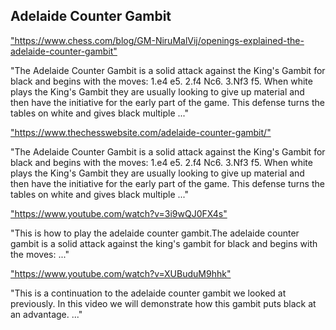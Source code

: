 <h2>Adelaide Counter Gambit</h2>
<p><a href="https://www.chess.com/blog/GM-NiruMalVij/openings-explained-the-adelaide-counter-gambit">"https://www.chess.com/blog/GM-NiruMalVij/openings-explained-the-adelaide-counter-gambit"</a></p>

<p>"The Adelaide Counter Gambit is a solid attack against the King's Gambit for black and begins with the moves: 1.e4 e5. 2.f4 Nc6. 3.Nf3 f5. When white plays the King's Gambit they are usually looking to give up material and then have the initiative for the early part of the game. This defense turns the tables on white and gives black multiple ..." </p>

<p><a href="https://www.thechesswebsite.com/adelaide-counter-gambit/">"https://www.thechesswebsite.com/adelaide-counter-gambit/"</a></p>

<p>"The Adelaide Counter Gambit is a solid attack against the King's Gambit for black and begins with the moves: 1.e4 e5. 2.f4 Nc6. 3.Nf3 f5. When white plays the King's Gambit they are usually looking to give up material and then have the initiative for the early part of the game. This defense turns the tables on white and gives black multiple ..." </p>

<p><a href="https://www.youtube.com/watch?v=3i9wQJ0FX4s">"https://www.youtube.com/watch?v=3i9wQJ0FX4s"</a></p>

<p>"This is how to play the adelaide counter gambit.The adelaide counter gambit is a solid attack against the king's gambit for black and begins with the moves: ..." </p>

<p><a href="https://www.youtube.com/watch?v=XUBuduM9hhk">"https://www.youtube.com/watch?v=XUBuduM9hhk"</a></p>

<p>"This is a continuation to the adelaide counter gambit we looked at previously. In this video we will demonstrate how this gambit puts black at an advantage. ..." </p>

